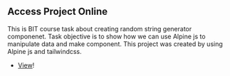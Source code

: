 ## Access Project Online

This is BIT course task about creating random string generator componenet. Task objective is to show how we can use Alpine js to manipulate data and make component. This project was created by using Alpine js and tailwindcss.

-   [View](https://gymmed.github.io/BIT-Alpine-String-Generator/)!
